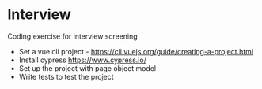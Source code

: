 # Interview
Coding exercise for interview screening

- Set a vue cli project  - https://cli.vuejs.org/guide/creating-a-project.html
- Install cypress https://www.cypress.io/
- Set up the project with page object model 
- Write tests to test the project 

